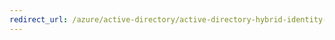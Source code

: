 ```yaml
---
redirect_url: /azure/active-directory/active-directory-hybrid-identity-design-considerations-identity-adoption-strategy
---
```

